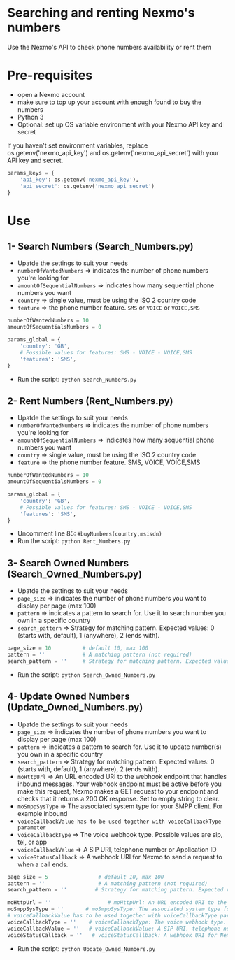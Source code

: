 # Searching and renting Nexmo's numbers
Use the Nexmo's API to check phone numbers availability or rent them 

# Pre-requisites

* open a Nexmo account
* make sure to top up your account with enough found to buy the numbers
* Python 3
* Optional: set up OS variable environment with your Nexmo API key and secret

If you haven't set environment variables, replace os.getenv('nexmo_api_key') and os.getenv('nexmo_api_secret') with your API key and secret.

```python
params_keys = {
    'api_key': os.getenv('nexmo_api_key'),
    'api_secret': os.getenv('nexmo_api_secret')
}
```

# Use

## 1- Search Numbers (Search_Numbers.py)

* Upatde the settings to suit your needs
* `numberOfWantedNumbers` => indicates the number of phone numbers you're looking for
* `amountOfSequentialNumbers` => indicates how many sequential phone numbers you want 
* `country` => single value, must be using the ISO 2 country code
* `feature` => the phone number feature. `SMS` or `VOICE` or `VOICE,SMS`

```python
numberOfWantedNumbers = 10
amountOfSequentialsNumbers = 0

params_global = {
    'country': 'GB',
    # Possible values for features: SMS - VOICE - VOICE,SMS
    'features': 'SMS',
}
```

* Run the script: `python Search_Numbers.py`

## 2- Rent Numbers (Rent_Numbers.py)

* Upatde the settings to suit your needs
* `numberOfWantedNumbers` => indicates the number of phone numbers you're looking for
* `amountOfSequentialNumbers` => indicates how many sequential phone numbers you want 
* `country` => single value, must be using the ISO 2 country code
* `feature` => the phone number feature. SMS, VOICE, VOICE,SMS

```python
numberOfWantedNumbers = 10
amountOfSequentialsNumbers = 0

params_global = {
    'country': 'GB',
    # Possible values for features: SMS - VOICE - VOICE,SMS
    'features': 'SMS',
}
```

* Uncomment line 85: `#buyNumbers(country,msisdn)`
* Run the script: `python Rent_Numbers.py`

## 3- Search Owned Numbers (Search_Owned_Numbers.py)

* Upatde the settings to suit your needs
* `page_size` => indicates the number of phone numbers you want to display per page (max 100)
* `pattern` => indicates a pattern to search for. Use it to search number you own in a specific country 
* `search_pattern` => Strategy for matching pattern. Expected values: 0 (starts with, default), 1 (anywhere), 2 (ends with).

```python
page_size = 10          # default 10, max 100
pattern = ''            # A matching pattern (not required)
search_pattern = ''     # Strategy for matching pattern. Expected values: 0 (starts with, default), 1 (anywhere), 2 (ends with). (not required)
```

* Run the script: `python Search_Owned_Numbers.py`

## 4- Update Owned Numbers (Update_Owned_Numbers.py)

* Upatde the settings to suit your needs
* `page_size` => indicates the number of phone numbers you want to display per page (max 100)
* `pattern` => indicates a pattern to search for. Use it to update number(s) you own in a specific country 
* `search_pattern` => Strategy for matching pattern. Expected values: 0 (starts with, default), 1 (anywhere), 2 (ends with).
* `moHttpUrl` => An URL encoded URI to the webhook endpoint that handles inbound messages. Your webhook endpoint must be active before you make this request, Nexmo makes a GET request to your endpoint and checks that it returns a 200 OK response. Set to empty string to clear.
* `moSmppSysType` => The associated system type for your SMPP client. For example inbound
* `voiceCallbackValue has to be used together with voiceCallbackType parameter`
* `voiceCallbackType` => The voice webhook type. Possible values are sip, tel, or app
* `voiceCallbackValue` => A SIP URI, telephone number or Application ID
* `voiceStatusCallback` => A webhook URI for Nexmo to send a request to when a call ends.

```python
page_size = 5                # default 10, max 100
pattern = ''                 # A matching pattern (not required)
search_pattern = ''         # Strategy for matching pattern. Expected values: 0 (starts with, default), 1 (anywhere), 2 (ends with). (not required)

moHttpUrl = ''                  # moHttpUrl: An URL encoded URI to the webhook endpoint that handles inbound messages. Your webhook endpoint must be active before you make this request, Nexmo makes a GET request to your endpoint and checks that it returns a 200 OK response. Set to empty string to clear.
moSmppSysType = ''       # moSmppSysType: The associated system type for your SMPP client. For example inbound
# voiceCallbackValue has to be used together with voiceCallbackType parameter.
voiceCallbackType = ''    # voiceCallbackType: The voice webhook type. Possible values are sip, tel, or app
voiceCallbackValue = ''   # voiceCallbackValue: A SIP URI, telephone number or Application ID
voiceStatusCallback = ''   # voiceStatusCallback: A webhook URI for Nexmo to send a request to when a call ends.
```

* Run the script: `python Update_Owned_Numbers.py`
